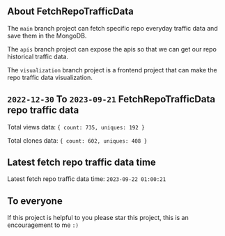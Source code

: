 ## About FetchRepoTrafficData

The `main` branch project can fetch specific repo everyday traffic data and save them in the MongoDB.

The `apis` branch project can expose the apis so that we can get our repo historical traffic data.

The `visualization` branch project is a frontend project that can make the repo traffic data visualization.

## `2022-12-30` To `2023-09-21` FetchRepoTrafficData repo traffic data

Total views data: `{ count: 735, uniques: 192 }`

Total clones data: `{ count: 602, uniques: 408 }`

## Latest fetch repo traffic data time

Latest fetch repo traffic data time: `2023-09-22 01:00:21`

## To everyone

If this project is helpful to you please star this project, this is an encouragement to me `:)`



